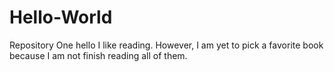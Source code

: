 # Hello-World
Repository One
hello I like reading. However, I am yet to pick a favorite book because I am not finish reading all of them.
